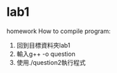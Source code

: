 # lab1
homework
  How to compile program:
1. 回到目標資料夾lab1
2.  輸入g++ -o question
3. 使用./question2執行程式
